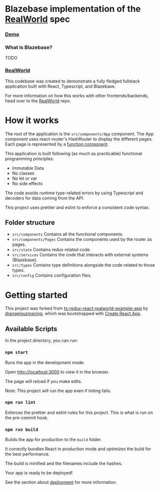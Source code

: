 # Blazebase implementation of the [RealWorld](https://github.com/gothinkster/realworld) spec

### [Demo](https://compose-run.github.io/blazebase-realworld-example-app/#/)

### What is Blazebase?

TODO

### [RealWorld](https://github.com/gothinkster/realworld)

This codebase was created to demonstrate a fully fledged fullstack application built with React, Typescript, and Blazebase.

For more information on how this works with other frontends/backends, head over to the [RealWorld](https://github.com/gothinkster/realworld) repo.

# How it works

The root of the application is the `src/components/App` component. The App component uses react-router's HashRouter to display the different pages. Each page is represented by a [function component](https://reactjs.org/docs/components-and-props.html).

This application is built following (as much as practicable) functional programming principles:

- Immutable Data
- No classes
- No let or var
- No side effects

The code avoids runtime type-related errors by using Typescript and decoders for data coming from the API.

This project uses prettier and eslint to enforce a consistent code syntax.

## Folder structure

- `src/components` Contains all the functional components.
- `src/components/Pages` Contains the components used by the router as pages.
- `src/state` Contains redux related code.
- `src/services` Contains the code that interacts with external systems (Blazebase).
- `src/types` Contains type definitions alongside the code related to those types.
- `src/config` Contains configuration files.

# Getting started

This project was forked from [ts-redux-react-realworld-example-app](https://github.com/angelguzmaning/ts-redux-react-realworld-example-app) by [@angelguzmaning](https://github.com/angelguzmaning), which was bootstrapped with [Create React App](https://github.com/facebook/create-react-app).

## Available Scripts

In the project directory, you can run:

### `npm start`

Runs the app in the development mode.

Open [http://localhost:3000](http://localhost:3000) to view it in the browser.

The page will reload if you make edits.

Note: This project will run the app even if linting fails.

### `npm run lint`

Enforces the prettier and eslint rules for this project. This is what is run on the pre-commit hook.

### `npm run build`

Builds the app for production to the `build` folder.

It correctly bundles React in production mode and optimizes the build for the best performance.

The build is minified and the filenames include the hashes.

Your app is ready to be deployed!

See the section about [deployment](https://facebook.github.io/create-react-app/docs/deployment) for more information.

